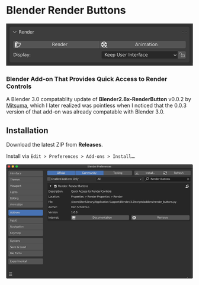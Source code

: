 # Blender Render Buttons

![Render Buttons Panel](https://github.com/don1138/blender-render-buttons/blob/main/render-buttons-panel.png)

### Blender Add-on That Provides Quick Access to Render Controls

A Blender 3.0 compatablity update of **Blender2.8x-RenderButton** v0.0.2 by [Mitsuma](https://github.com/Mitsuma/Blender2.8-RenderButton), which I later realized was pointless when I noticed that the 0.0.3 version of that add-on was already compatable with Blender 3.0.

## Installation

Download the latest ZIP from **Releases**.

Install via ``Edit > Preferences > Add-ons > Install…``.

![Render Buttons Panel](https://github.com/don1138/blender-render-buttons/blob/main/preferences-panel.png)
